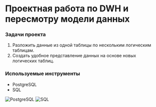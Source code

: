 # Проектная работа по DWH и пересмотру модели данных

### Задачи проекта
1. Разложить данные из одной таблицы по нескольким логическим таблицам.
2. Создать удобное представление данных на основе новых логических таблиц.

### Используемые инструменты

- PostgreSQL
- SQL

![PostgreSQL](https://img.shields.io/badge/-PostgreSQL-salad)
![SQL](https://img.shields.io/badge/-SQL-pink)
